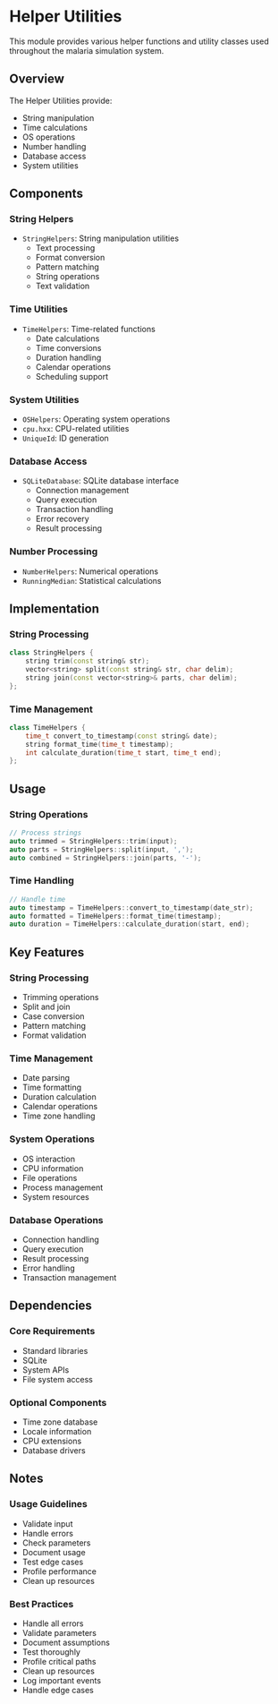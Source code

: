 # Helper Utilities

This module provides various helper functions and utility classes used throughout the malaria simulation system.

## Overview

The Helper Utilities provide:
- String manipulation
- Time calculations
- OS operations
- Number handling
- Database access
- System utilities

## Components

### String Helpers
- `StringHelpers`: String manipulation utilities
  - Text processing
  - Format conversion
  - Pattern matching
  - String operations
  - Text validation

### Time Utilities
- `TimeHelpers`: Time-related functions
  - Date calculations
  - Time conversions
  - Duration handling
  - Calendar operations
  - Scheduling support

### System Utilities
- `OSHelpers`: Operating system operations
- `cpu.hxx`: CPU-related utilities
- `UniqueId`: ID generation

### Database Access
- `SQLiteDatabase`: SQLite database interface
  - Connection management
  - Query execution
  - Transaction handling
  - Error recovery
  - Result processing

### Number Processing
- `NumberHelpers`: Numerical operations
- `RunningMedian`: Statistical calculations

## Implementation

### String Processing
```cpp
class StringHelpers {
    string trim(const string& str);
    vector<string> split(const string& str, char delim);
    string join(const vector<string>& parts, char delim);
};
```

### Time Management
```cpp
class TimeHelpers {
    time_t convert_to_timestamp(const string& date);
    string format_time(time_t timestamp);
    int calculate_duration(time_t start, time_t end);
};
```

## Usage

### String Operations
```cpp
// Process strings
auto trimmed = StringHelpers::trim(input);
auto parts = StringHelpers::split(input, ',');
auto combined = StringHelpers::join(parts, '-');
```

### Time Handling
```cpp
// Handle time
auto timestamp = TimeHelpers::convert_to_timestamp(date_str);
auto formatted = TimeHelpers::format_time(timestamp);
auto duration = TimeHelpers::calculate_duration(start, end);
```

## Key Features

### String Processing
- Trimming operations
- Split and join
- Case conversion
- Pattern matching
- Format validation

### Time Management
- Date parsing
- Time formatting
- Duration calculation
- Calendar operations
- Time zone handling

### System Operations
- OS interaction
- CPU information
- File operations
- Process management
- System resources

### Database Operations
- Connection handling
- Query execution
- Result processing
- Error handling
- Transaction management

## Dependencies

### Core Requirements
- Standard libraries
- SQLite
- System APIs
- File system access

### Optional Components
- Time zone database
- Locale information
- CPU extensions
- Database drivers

## Notes

### Usage Guidelines
- Validate input
- Handle errors
- Check parameters
- Document usage
- Test edge cases
- Profile performance
- Clean up resources

### Best Practices
- Handle all errors
- Validate parameters
- Document assumptions
- Test thoroughly
- Profile critical paths
- Clean up resources
- Log important events
- Handle edge cases 